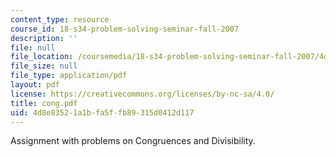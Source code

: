 ```yaml
---
content_type: resource
course_id: 18-s34-problem-solving-seminar-fall-2007
description: ''
file: null
file_location: /coursemedia/18-s34-problem-solving-seminar-fall-2007/4d8e83521a1bfa5ffb89315d0412d117_cong.pdf
file_size: null
file_type: application/pdf
layout: pdf
license: https://creativecommons.org/licenses/by-nc-sa/4.0/
title: cong.pdf
uid: 4d8e8352-1a1b-fa5f-fb89-315d0412d117
---
```

Assignment with problems on Congruences and Divisibility.